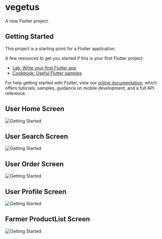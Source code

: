 # vegetus

A new Flutter project.

## Getting Started

This project is a starting point for a Flutter application.

A few resources to get you started if this is your first Flutter project:

- [Lab: Write your first Flutter app](https://flutter.dev/docs/get-started/codelab)
- [Cookbook: Useful Flutter samples](https://flutter.dev/docs/cookbook)

For help getting started with Flutter, view our
[online documentation](https://flutter.dev/docs), which offers tutorials,
samples, guidance on mobile development, and a full API reference.

## User Home Screen

![Getting Started](./graphics/farmerhome.jpeg)

## User Search Screen

![Getting Started](./graphics/search.jpeg)

## User Order Screen

![Getting Started](./graphics/order.jpeg)

## User Profile Screen

![Getting Started](./graphics/profileScreen.jpeg)

## Farmer ProductList Screen

![Getting Started](./graphics/productList.jpeg)

